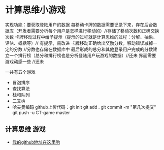 # 计算思维小游戏
实现功能：要获取登陆用户的数据
    每移动卡牌的数据需要记录下来，存在后台数据库（开发者需要分析每个用户是怎样进行移动的）//存储了移动次数和正确交换次数
    卡牌移动过程中给予提示（提示的过程就是计算思维的过程：分解、抽象、评估、概括等）// 有提示，需改进
    卡牌移动正确给出奖励分数，移动错误减掉一定的分数 //分数也存储在数据库中
最后形成的总分和其他登录用户完成的分数建立一个排行榜（总分和排行榜也是分析登陆用户玩游戏的数据）//还未
界面需要游戏动感一些 //还未

一共有五个游戏

- 冒泡排序
- 查找算法
- 栈和队列
- 二叉树
- 哈夫曼编码
github上传代码：git init
                git add .
                git commit -m "第几次提交"
                git push -u CT-game master
## 计算思维 游戏

- [我的github地址在这里哟](https://github.com/Shacoco9724/CT-game)



